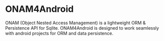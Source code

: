 # ONAM4Android
ONAM (Object Nested Access Management) is a lightweight ORM & Persistence API for Sqlite. ONAM4Android is designed to work seamlessly with android projects for ORM and data persistence.
